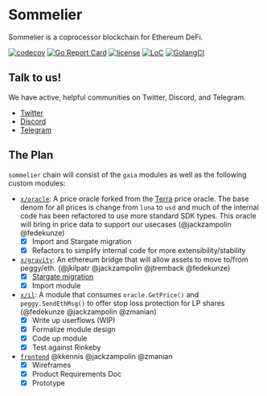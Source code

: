 # Sommelier

Sommelier is a coprocessor blockchain for Ethereum DeFi.

[![codecov](https://codecov.io/gh/peggyjv/sommelier/branch/main/graph/badge.svg)](https://codecov.io/gh/peggyjv/sommelier)
[![Go Report Card](https://goreportcard.com/badge/github.com/peggyjv/sommelier)](https://goreportcard.com/report/github.com/peggyjv/sommelier)
[![license](https://img.shields.io/github/license/peggyjv/sommelier.svg)](https://github.com/peggyjv/sommelier/blob/main/LICENSE)
[![LoC](https://tokei.rs/b1/github/peggyjv/sommelier)](https://github.com/peggyjv/sommelier)
[![GolangCI](https://golangci.com/badges/github.com/peggyjv/sommelier.svg)](https://golangci.com/r/github.com/peggyjv/sommelier)

## Talk to us!

We have active, helpful communities on Twitter, Discord, and Telegram.

* [Twitter](https://twitter.com/sommfinance)
* [Discord](https://discord.gg/gZzaPmDzUq)
* [Telegram](https://t.me/peggyvaults)

## The Plan

`sommelier` chain will consist of the `gaia` modules as well as the following custom modules:

* [`x/oracle`](https://github.com/peggyjv/sommelier/x/oracle): A price oracle forked from the [Terra](https://terra.money) price oracle. The base denom for all prices is change from `luna` to `usd` and much of the internal code has been refactored to use more standard SDK types. This oracle will bring in price data to support our usecases (@jackzampolin @fedekunze)
  * [x] Import and Stargate migration
  * [x] Refactors to simplify internal code for more extensibility/stability
* [`x/gravity`](https://github.com/cosmos/gravity-bridge/module/x/gravity): An ethereum bridge that will allow assets to move to/from peggy/eth. (@jkilpatr @jackzampolin @jtremback @fedekunze)
  * [x] [Stargate migration](https://github.com/althea-net/peggy/pull/120)
  * [x] Import module
* [`x/il`](https://github.com/peggyjv/sommelier/x/il): A module that consumes `oracle.GetPrice()` and `peggy.SendEthMsg()` to offer stop loss protection for LP shares (@fedekunze @jackzampolin @zmanian)
  * [x] Write up userflows (WIP)
  * [x] Formalize module design
  * [x] Code up module
  * [x] Test against Rinkeby
* [`frontend`](https://github.com/PeggyJV/frontend) @kkennis @jackzampolin @zmanian 
  * [x] Wireframes
  * [x] Product Requirements Doc
  * [x] Prototype
